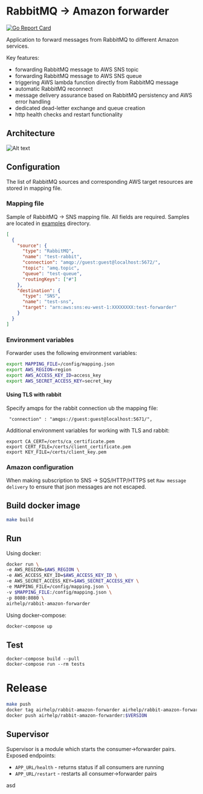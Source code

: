 # RabbitMQ -> Amazon forwarder

[![Go Report Card](https://goreportcard.com/badge/github.com/AirHelp/rabbit-amazon-forwarder)](https://goreportcard.com/report/github.com/AirHelp/rabbit-amazon-forwarder)

Application to forward messages from RabbitMQ to different Amazon services.

Key features:

- forwarding RabbitMQ message to AWS SNS topic
- forwarding RabbitMQ message to AWS SNS queue
- triggering AWS lambda function directly from RabbitMQ message
- automatic RabbitMQ reconnect
- message delivery assurance based on RabbitMQ persistency and AWS error handling
- dedicated dead-letter exchange and queue creation
- http health checks and restart functionality

## Architecture

![Alt text](img/rabbit-amazon-forwarder.png?raw=true "RabbitMQ -> Amazon architecture ")

## Configuration

The list of RabbitMQ sources and corresponding AWS target resources are stored in mapping file.

### Mapping file

Sample of RabbitMQ -> SNS mapping file. All fields are required. Samples are located in [examples](https://github.com/AirHelp/rabbit-amazon-forwarder/tree/master/examples) directory.

```json
[
  {
    "source": {
      "type": "RabbitMQ",
      "name": "test-rabbit",
      "connection": "amqp://guest:guest@localhost:5672/",
      "topic": "amq.topic",
      "queue": "test-queue",
      "routingKeys": ["#"]
    },
    "destination": {
      "type": "SNS",
      "name": "test-sns",
      "target": "arn:aws:sns:eu-west-1:XXXXXXXX:test-forwarder"
    }
  }
]
```

### Environment variables

Forwarder uses the following environment variables:

```bash
export MAPPING_FILE=/config/mapping.json
export AWS_REGION=region
export AWS_ACCESS_KEY_ID=access_key
export AWS_SECRET_ACCESS_KEY=secret_key
```

#### Using TLS with rabbit

Specify amqps for the rabbit connection ub the mapping file:

```
 "connection" : "amqps://guest:guest@localhost:5671/",
```

Additional environment variables for working with TLS and rabbit:

```
export CA_CERT=/certs/ca_certificate.pem
export CERT_FILE=/certs/client_certificate.pem
export KEY_FILE=/certs/client_key.pem
```

### Amazon configuration

When making subscription to SNS -> SQS/HTTP/HTTPS set `Raw message delivery` to ensure that json messages are not escaped.

## Build docker image

```bash
make build
```

## Run

Using docker:

```bash
docker run \
-e AWS_REGION=$AWS_REGION \
-e AWS_ACCESS_KEY_ID=$AWS_ACCESS_KEY_ID \
-e AWS_SECRET_ACCESS_KEY=$AWS_SECRET_ACCESS_KEY \
-e MAPPING_FILE=/config/mapping.json \
-v $MAPPING_FILE:/config/mapping.json \
-p 8080:8080 \
airhelp/rabbit-amazon-forwarder
```

Using docker-compose:

```bash
docker-compose up
```

## Test

```
docker-compose build --pull
docker-compose run --rm tests
```

# Release

```bash
make push
docker tag airhelp/rabbit-amazon-forwarder airhelp/rabbit-amazon-forwarder:$VERSION
docker push airhelp/rabbit-amazon-forwarder:$VERSION
```

## Supervisor

Supervisor is a module which starts the consumer->forwarder pairs.
Exposed endpoints:

- `APP_URL/health` - returns status if all consumers are running
- `APP_URL/restart` - restarts all consumer->forwarder pairs

asd